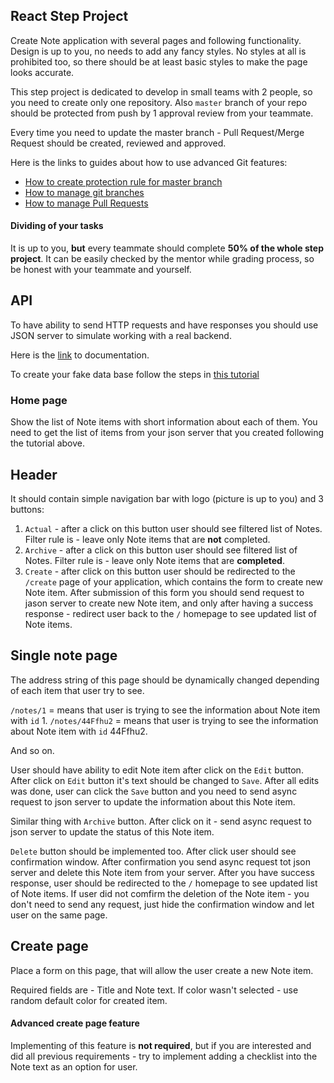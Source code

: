 ## React Step Project

Create Note application with several pages and following functionality. Design is up to you, no needs to add any fancy styles. No styles at all is prohibited too, so there should be at least basic styles to make the page looks accurate.

This step project is dedicated to develop in small teams with 2 people, so you need to create only one repository. Also `master` branch of your repo should be protected from push by 1 approval review from your teammate.

Every time you need to update the master branch - Pull Request/Merge Request should be created, reviewed and approved.

Here is the links to guides about how to use advanced Git features:
 - [How to create protection rule for master branch](https://www.youtube.com/watch?v=s2dcCfGYQkY&t=8s)
 - [How to manage git branches](https://www.youtube.com/watch?v=nqVxeNWT20U&t=6s)
 - [How to manage Pull Requests](https://www.youtube.com/watch?v=1iikxkn2ZVk)
 
#### Dividing of your tasks 
It is up to you, **but** every teammate should complete **50% of the whole step project**. It can be easily checked by the mentor while grading process, so be honest with your teammate and yourself.

## API
To have ability to send HTTP requests and have responses you should use JSON server to simulate working with a real backend.

Here is the [link](https://github.com/typicode/json-server) to documentation.

To create your fake data base follow the steps in [this tutorial](https://www.youtube.com/watch?v=1zkgdLZEdwM)

### Home page
Show the list of Note items with short information about each of them.
You need to get the list of items from your json server that you created following the tutorial above.

## Header
It should contain simple navigation bar with logo (picture is up to you) and 3 buttons:
1) `Actual` - after a click on this button user should see filtered list of Notes. Filter rule is - leave only Note items that are **not** completed.
2) `Archive` - after a click on this button user should see filtered list of Notes. Filter rule is - leave only Note items that are **completed**.
3) `Create` - after click on this button user should be redirected to the `/create` page of your application, which contains the form to create new Note item. After submission of this form you should send request to jason server to create new Note item, and only after having a success response - redirect user back to the `/` homepage to see updated list of Note items.

## Single note page
The address string of this page should be dynamically changed depending of each item that user try to see.

`/notes/1` = means that user is trying to see the information about Note item with `id` 1. 
`/notes/44Ffhu2` = means that user is trying to see the information about Note item with `id` 44Ffhu2. 

And so on.

User should have ability to edit Note item after click on the `Edit` button. After click on `Edit` button it's text should be changed to `Save`. After all edits was done, user can click the `Save` button and you need to send async request to json server to update the information about this Note item.

Similar thing with `Archive` button. After click on it - send async request to json server to update the status of this Note item.

`Delete` button should be implemented too. After click user should see confirmation window. After confirmation you send async request tot json server and delete this Note item from your server. After you have success response, user should be redirected to the `/` homepage to see updated list of Note items. If user did not comfirm the deletion of the Note item - you don't need to send any request, just hide the confirmation window and let user on the same page.

## Create page
Place a form on this page, that will allow the user create a new Note item. 

Required fields are - Title and Note text. If color wasn't selected - use random default color for created item.

#### Advanced create page feature
Implementing of this feature is **not required**, but if you are interested and did all previous requirements - try to implement adding a checklist into the Note text as an option for user.
